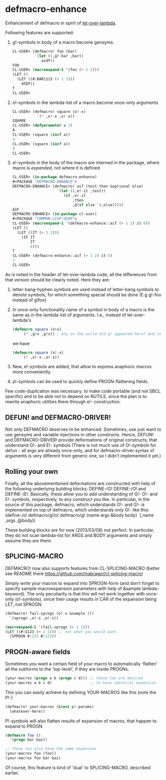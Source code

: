 defmacro-enhance
================

Enhancement of defmacro in spirit of [let-over-lambda](http://www.letoverlambda.com/index.cl/toc).

Following features are supported:

1.  g!-symbols in body of a macro become gensyms:

    ```lisp
    CL-USER> (defmacro! foo (bar)
              `(let ((,g!-bar ,bar))
                 asdf))
    FOO
    CL-USER> (macroexpand-1 '(foo (+ 1 2)))
    (LET ()
      (LET ((#:BAR1115 (+ 1 2)))
        ASDF))
    T
    CL-USER>
    ```

2.  o!-symbols in the lambda-list of a macro become once-only arguments

    ```lisp
    CL-USER> (defmacro! square (o!-x)
               `(* ,o!-x ,o!-x))
    SQUARE
    CL-USER> (defparameter a 1)
    A
    CL-USER> (square (incf a))
    4
    CL-USER> (square (incf a))
    9
    CL-USER>
    ```

3.  e!-symbols in the body of the macro are interned in the package,
where macro is *expanded*, not where it is defined

    ```lisp
    CL-USER> (in-package defmacro-enhance)
    #<PACKAGE "DEFMACRO-ENHANCE">
    DEFMACRO-ENHANCE> (defmacro! aif (test then &optional else)
                        `(let ((,e!-it ,test))
                           (if ,e!-it
                               ,then
                               ,@(if else `(,else)))))
    AIF
    DEFMACRO-ENHANCE> (in-package cl-user)
    #<PACKAGE "COMMON-LISP-USER">
    CL-USER> (macroexpand-1 '(defmacro-enhance::aif (+ 1 2) it 6))
    (LET ()
      (LET ((IT (+ 1 2)))
        (IF IT
            IT
            6)))
    T
    CL-USER> (defmacro-enhance::aif (+ 1 2) it 6)
    3
    CL-USER>
    ```

As is noted in the header of let-over-lambda code, all the differences from that
version should be clearly noted.
Here they are:

1.  letter-bang-hyphen symbols are used instead of letter-bang symbols to denote symbols,
    for which something special should be done (E.g g!-foo instead of g!foo)

2.  In once-only functionality name of a symbol in body of a macro is the same as in the
    lambda-list of arguments. I.e., instead of let-over-lambda's

    ```lisp
    (defmacro square (o!x)
        `(* ,g!x ,g!x)) ; why in the world did g! appeared here? And is o! still accessible?
    ```

    we have

    ```lisp
    (defmacro square (o!-x)
        `(* ,o!-x ,o!-x))
    ```

3.  New, e!-symbols are added, that allow to express anaphoric macros more conveniently.

4.  p!-symbols can be used to quickly define PROGN-flattening fields.

Few code-duplication was necessary, to make code portable (and not SBCL specific) and to be
able not to depend on RUTILS, since the plan is to rewrite anaphoric utilities there through e!- construction.

DEFUN! and DEFMACRO-DRIVER!
---------------------------

Not only DEFMACRO deserves to be enhanced. Sometimes, use just want to use gensyms and
variable injections in other constructs. Hence, DEFUN! and DEFMACRO-DRIVER! provide
deformations of original constructs, that understand G!- and E!- symbols
(There is not much use of O!-symbols for defun - all args are already once-only,
and for defmacro-driver syntax of arguments is very different from generic one, so
I didn't implemented it yet.)

Rolling your own
----------------

Finally, all the abovementioned deformations are constructed with help of the following
underlying building blocks: DEFINE-/G! DEFINE-/O! and DEFINE-/E!.
Basically, these allow you to add understanding of G!- O!- and E!- symbols, respectively,
to any construct you like.
In particular, in the source of this package, defmacro, which understands O!- and G!-
is implemented on top of defmacro, which understands only G!- like this:
        (define-/o! defmacro/g!/o! defmacro/g! (name args &body body)
          `(,name ,args ,@body))

These building blocks are for now (2013/03/08) not perfect. In particular, they do not
scan lambda-list for ARGS and BODY arguments and simply assume they are there.

SPLICING-MACRO
--------------

DEFMACRO! now also supports features from CL-SPLICING-MACRO (better see
README there https://github.com/mabragor/cl-splicing-macro)

Simply write your macros to expand into SPROGN-form (and don't forget to specify
sample-macroexpansion parameters with help of &sample lambda-keyword).
The only peculiarity is that this will not work together with once-only (o!-symbols),
since their usage results in CAR of the expansion being LET, not SPROGN.

```lisp
(defmacro! fail-sprogn (o!-x &sample ())
  `(sprogn ,o!-x ,o!-x))

(macroexpand-1 '(fail-sprogn (+ 1 1)))
(LET ((#:G123 (+ 1 1))) ;; not what you would want.
  (SPROGN #:123 #:123))
```

PROGN-aware fields
------------------

Sometimes you want a certain field of your macro to automatically 'flatten'
all the subforms to the 'top-level', if they are inside PROGNs.

```lisp
(your-macros (progn a b (progn c d))) ;; these two are desired
(your-macros a b c d)                 ;; to have identical expansion
```

This you can easily achieve by defining YOUR-MACROS like this (note the P!-)
```lisp
(defmacro! your-macros (&rest p!-params)
  (whatever-here))
```

P!-symbols will also flatten results of expansion of macros, that
happen to expand to PROGN.
```lisp
(defmacro foo ()
  '(progn bar baz))

;; these two also have the same expansion
(your-macros foo (foo))
(your-macros foo bar baz)
```

Of course, this feature is kind of 'dual' to SPLICING-MACRO,
described earlier.
